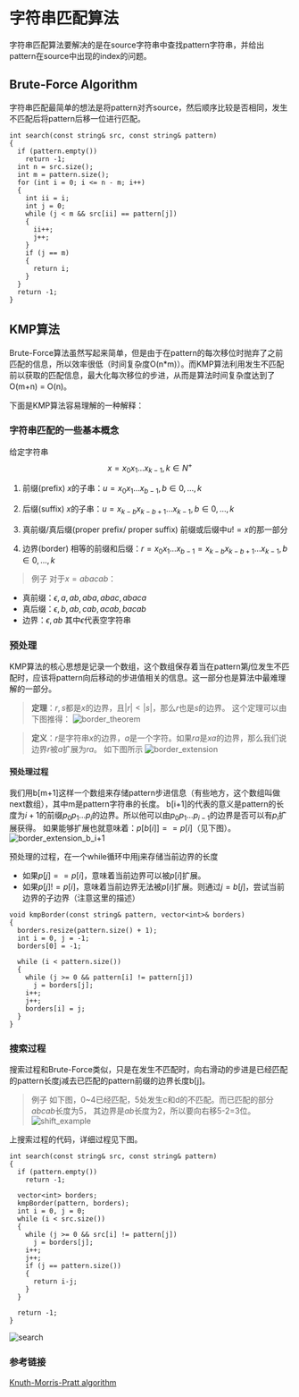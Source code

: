 # 字符串匹配算法
字符串匹配算法要解决的是在source字符串中查找pattern字符串，并给出pattern在source中出现的index的问题。

## Brute-Force Algorithm
字符串匹配最简单的想法是将pattern对齐source，然后顺序比较是否相同，发生不匹配后将pattern后移一位进行匹配。

```
int search(const string& src, const string& pattern)
{
  if (pattern.empty())
    return -1;
  int n = src.size();
  int m = pattern.size();
  for (int i = 0; i <= n - m; i++)
  {
    int ii = i;
    int j = 0;
    while (j < m && src[ii] == pattern[j])
    {
      ii++;
      j++;
    }
    if (j == m)
    {
      return i;
    }
  }
  return -1;
}
```

## KMP算法
Brute-Force算法虽然写起来简单，但是由于在pattern的每次移位时抛弃了之前匹配的信息，所以效率很低（时间复杂度O(n*m)）。而KMP算法利用发生不匹配前以获取的匹配信息，最大化每次移位的步进，从而是算法时间复杂度达到了O(m+n) = O(n)。

下面是KMP算法容易理解的一种解释：

### 字符串匹配的一些基本概念
给定字符串$$x=x_0x_1...x_{k-1},  k\in N^+$$

1. 前缀(prefix)
$x$的子串：$u = x_0x_1...x_{b-1}, b\in{0,...,k}$

2. 后缀(suffix)
$x$的子串：$u = x_{k-b}x_{k-b+1}...x_{k-1}, b\in{0,...,k}$

3. 真前缀/真后缀(proper prefix/ proper suffix)
前缀或后缀中$u!=x$的那一部分

4. 边界(border)
相等的前缀和后缀：$r=x_0x_1...x_{b-1} =  x_{k-b}x_{k-b+1}...x_{k-1}, b\in{0,...,k}$

> 例子
对于$x = abacab$：
* 真前缀：$\epsilon, a, ab, aba, abac, abaca$
* 真后缀：$\epsilon, b, ab, cab, acab, bacab$
* 边界：$\epsilon, ab$
其中$\epsilon$代表空字符串


### 预处理
KMP算法的核心思想是记录一个数组，这个数组保存着当在pattern第$j$位发生不匹配时，应该将pattern向后移动的步进值相关的信息。这一部分也是算法中最难理解的一部分。

> **定理**：$r, s$都是$x$的边界，且$|r|<|s|$，那么$r$也是$s$的边界。
这个定理可以由下图推得：
![border_theorem](http://7xnluw.com1.z0.glb.clouddn.com/algorithm/kmp/border_theorem.gif)

> **定义**：$r$是字符串$x$的边界，$a$是一个字符。如果$ra$是$xa$的边界，那么我们说边界$r$被$a$扩展为$ra$。
如下图所示
![border_extension](http://7xnluw.com1.z0.glb.clouddn.com/algorithm/kmp/border_extension.gif)

#### 预处理过程
我们用b[m+1]这样一个数组来存储pattern步进信息（有些地方，这个数组叫做next数组），其中m是pattern字符串的长度。
b[i+1]的代表的意义是pattern的长度为$i+1$的前缀$p_0p_1...p_i$的边界。所以他可以由$p_0p_1...p_{i-1}$的边界是否可以有$p_i$扩展获得。
如果能够扩展也就意味着：$p[b[i]] == p[i]$（见下图）。
![border_extension_b_i+1](http://7xnluw.com1.z0.glb.clouddn.com/algorithm/kmp/border_extension_b_i%2B1.gif)

预处理的过程，在一个while循环中用j来存储当前边界的长度
* 如果$p[j] == p[i]$，意味着当前边界可以被$p[i]$扩展。
* 如果$p[j] != p[i]$，意味着当前边界无法被$p[i]$扩展。则通过$j = b[j]$，尝试当前边界的子边界（注意这里的描述）

```
void kmpBorder(const string& pattern, vector<int>& borders)
{
  borders.resize(pattern.size() + 1);
  int i = 0, j = -1;
  borders[0] = -1;

  while (i < pattern.size())
  {
    while (j >= 0 && pattern[i] != pattern[j])
      j = borders[j];
    i++;
    j++;
    borders[i] = j;
  }
}
```

### 搜索过程
搜索过程和Brute-Force类似，只是在发生不匹配时，向右滑动的步进是已经匹配的pattern长度j减去已匹配的pattern前缀的边界长度b[j]。
> 例子
如下图，0~4已经匹配，5处发生c和d的不匹配。而已匹配的部分$abcab$长度为5， 其边界是$ab$长度为2，所以要向右移5-2=3位。
![shift_example](
http://7xnluw.com1.z0.glb.clouddn.com/algorithm/kmp/shift_example.png)

上搜索过程的代码，详细过程见下图。

```
int search(const string& src, const string& pattern)
{
  if (pattern.empty())
    return -1;

  vector<int> borders;
  kmpBorder(pattern, borders);
  int i = 0, j = 0;
  while (i < src.size())
  {
    while (j >= 0 && src[i] != pattern[j])
      j = borders[j];
    i++;
    j++;
    if (j == pattern.size())
    {
      return i-j;
    }
  }

  return -1;
}
```
![search](http://7xnluw.com1.z0.glb.clouddn.com/algorithm/kmp/search.gif)



### 参考链接
[Knuth-Morris-Pratt algorithm](http://www.inf.fh-flensburg.de/lang/algorithmen/pattern/kmpen.htm)

